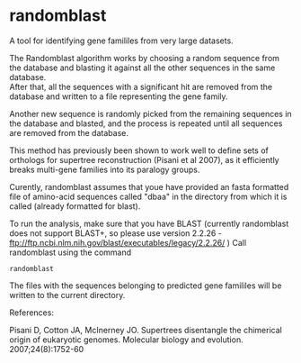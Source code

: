 # randomblast
A tool for identifying gene famililes from very large datasets.


The Randomblast algorithm works by choosing a random sequence from the database and blasting it against all the other sequences in the same database.  
After that, all the sequences with a significant hit are removed from the database and written to a file representing the gene family. 

Another new sequence is randomly picked from the remaining sequences in the database and blasted, and the process is repeated until all sequences are removed from the database. 

This method has previously been shown to work well to define sets of orthologs for supertree reconstruction (Pisani et al 2007), as it efficiently breaks multi-gene families into its paralogy groups.  

Curently, randomblast assumes that youe have provided an fasta formatted file of amino-acid sequences called "dbaa" in the directory from which it is called (already formatted for blast). 

To run the analysis, make sure that you have BLAST (currently randomblast does not support BLAST+, so please use version 2.2.26 - ftp://ftp.ncbi.nlm.nih.gov/blast/executables/legacy/2.2.26/ )
Call randomblast using the command

```
randomblast
```

The files with the sequences belonging to predicted gene famililes will be written to the current directory.

References:


Pisani D, Cotton JA, McInerney JO. Supertrees disentangle the chimerical origin of eukaryotic genomes. Molecular biology and evolution. 2007;24(8):1752-60

